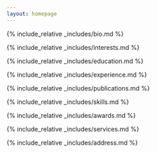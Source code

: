```yaml
---
layout: homepage
---
```


{% include_relative _includes/bio.md %}

{% include_relative _includes/interests.md %}

{% include_relative _includes/education.md %}

{% include_relative _includes/experience.md %}

{% include_relative _includes/publications.md %}

{% include_relative _includes/skills.md %}

{% include_relative _includes/awards.md %}

{% include_relative _includes/services.md %}

{% include_relative _includes/address.md %}
